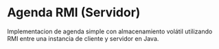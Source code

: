# Agenda RMI (Servidor)

Implementacion de agenda simple con almacenamiento volátil utilizando RMI entre una instancia de cliente y servidor en Java.
